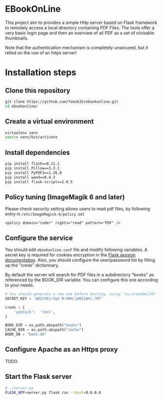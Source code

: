 # EBookOnLine

This project aim to provides a simple Http server based on Flask framework to
remotely access a local directory containing PDF Files. The tools offer a very
basic login page and then an overview of all PDF as a set of clickable
thumbnails.

Note that the authentication mechanism is completely unsecured, but it relied on
the use of an https server!

# Installation steps

## Clone this repository
```bash
git clone https://github.com/Yanok35/ebookonline.git
cd ebookonline/
```

## Create a virtual environment
```bash
virtualenv venv
source venv/bin/activate
```

## Install dependencies
```bash
pip install flask==0.11.1
pip install Pillow==3.3.1
pip install PyPDF2==1.26.0
pip install wand==0.4.3
pip install flask-script==2.0.5
```

## Policy tuning (ImageMagik 6 and later)
Please check security setting allows users to read pdf files, by following
entry in ```/etc/ImageMagick-6/policy.xml```

```
<policy domain="coder" rights="read" pattern="PDF" />
```

## Configure the service

You should edit ```ebookonline.conf``` file and modify following variables. A
secret key is required for cookies encryption in the
[Flask session documentation](http://flask.pocoo.org/docs/0.11/quickstart/#sessions).
Also, you should configure the user/password list by filling up the "creds"
dictionnary.

By default the server will search for PDF files in a subdirectory "books" as
referenced by the BOOK_DIR variable. You can configure this one according to
your needs.

```python
# You should generate a new one before hosting, using 'os.urandom(24)'
SECRET_KEY = 'A0Zr98j/3yX R~XHH!jmN]LWX/,?RT'

creds = {
    'yannick':  'test',
}

BOOK_DIR = os.path.abspath("books")
CACHE_DIR = os.path.abspath("cache")
BOOK_DB = "book.db"
```

## Configure Apache as an Https proxy

TODO

## Start the Flask server
```bash
# ./server.py
FLASK_APP=server.py flask run --host=0.0.0.0
```

